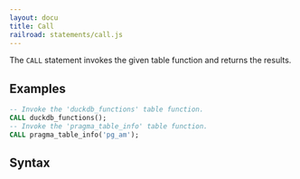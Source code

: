 ```yaml
---
layout: docu
title: Call
railroad: statements/call.js
---
```


The `CALL` statement invokes the given table function and returns the results.

## Examples

```sql
-- Invoke the 'duckdb_functions' table function.
CALL duckdb_functions();
-- Invoke the 'pragma_table_info' table function. 
CALL pragma_table_info('pg_am');
```

## Syntax

<div id="rrdiagram1"></div>
